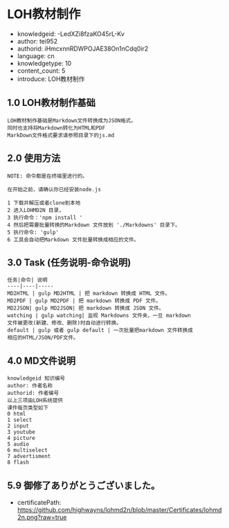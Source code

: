 LOH教材制作
===
* knowledgeid: -LedXZi8fzaKO45rL-Kv
* author: tei952
* authorid: iHmcxnnRDWPOJAE38On1nCdq0ir2
* language: cn
* knowledgetype: 10
* content_count: 5
* introduce: LOH教材制作

## 1.0 LOH教材制作基础
```
LOH教材制作基础是Markdown文件转换成为JSON格式。
同时也支持将Markdown转化为HTML和PDF
MarkDown文件格式要求请参照目录下的js.md
```
## 2.0 使用方法
```
NOTE: 命令都是在终端里进行的。

在开始之前，请确认你已经安装node.js

1 下载并解压或者clone到本地
2 进入LOHMD2N 目录，
3 执行命令：'npm install '
4 然后把需要批量转换的Markdown 文件放到 './Markdowns' 目录下。
5 执行命令: 'gulp'
6 工具会自动把Markdown 文件批量转换成相应的文件。
```

## 3.0 Task (任务说明-命令说明)
```
任务|命令| 说明
----|----|-----
MD2HTML | gulp MD2HTML | 把 markdown 转换成 HTML 文件。
MD2PDF | gulp MD2PDF | 把 markdown 转换成 PDF 文件。
MD2JSON| gulp MD2JSON| 把 markdown 转换成 JSON 文件。
watching | gulp watching| 监视 Markdowns 文件夹，一旦 markdown 
文件被更改(新建、修改、删除)时自动进行转换。
default | gulp 或者 gulp default | 一次批量把markdown 文件转换成
相应的HTML/JSON/PDF文件。
```

## 4.0 MD文件说明
```
knowledgeid 知识编号
author: 作者名称
authorid: 作者编号
以上三项由LOH系统提供
课件每页类型如下
0 html
1 select
2 input
3 youtube
4 picture
5 audio
6 multiselect
7 advertisment
8 flash
```

## 5.9 御修了ありがとうございました。
* certificatePath: https://github.com/highwayns/lohmd2n/blob/master/Certificates/lohmd2n.png?raw=true

